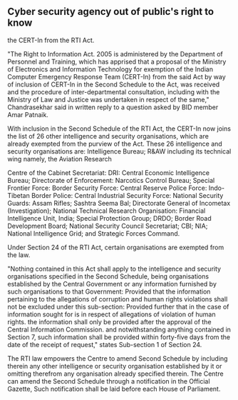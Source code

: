 ## Cyber security agency out of public's right to know

the CERT-In from the RTI Act.

"The Right to Information Act. 2005 is administered by the Department of Personnel and Training, which has apprised that a proposal of the Ministry of Electronics and Information Technology for exemption of the Indian Computer Emergency Response Team (CERT-In) from the said Act by way of inclusion of CERT-In in the Second Schedule to the Act, was received and the procedure of inter-departmental consultation, including with the Ministry of Law and Justice was undertaken in respect of the same," Chandrasekhar said in written reply to a question asked by BID member Amar Patnaik.

With inclusion in the Second Schedule of the RTI Act, the CERT-In now joins the list of 26 other intelligence and security organisations, which are already exempted from the purview of the Act. These 26 intelligence and security organisations are: Intelligence Bureau; R&AW including its technical wing namely, the Aviation Research

Centre of the Cabinet Secretariat: DRI: Central Economic Intelligence Bureau; Directorate of Enforcement: Narcotics Control Bureau; Special Frontier Force: Border Security Force: Central Reserve Police Force: Indo-Tibetan Border Police: Central Industrial Security Force: National Security Guards: Assam Rifles; Sashtra Seema Bal; Directorate General of Incometax (Investigation); National Technical Research Organisation: Financial Intelligence Unit, India; Special Protection Group; DRDO; Border Road Development Board; National Security Council Secretariat; CBI; NIA; National Intelligence Grid; and Strategic Forces Command.

Under Section 24 of the RTI Act, certain organisations are exempted from the law.

"Nothing contained in this Act shall apply to the intelligence and security organisations specified in the Second Schedule, being organisations established by the Central Government or any information furnished by such organisations to that Government: Provided that the information pertaining to the allegations of corruption and human rights violations shall not be excluded under this sub-section: Provided further that in the case of information sought for is in respect of allegations of violation of human rights. the information shall only be provided after the approval of the Central Information Commission. and notwithstanding anything contained in Section 7, such information shall be provided within forty-five days from the date of the receipt of request," states Sub-section 1 of Section 24.

The RTI law empowers the Centre to amend Second Schedule by including therein any other intelligence or security organisation established by it or omitting therefrom any organisation already specified therein. The Centre can amend the Second Schedule through a notification in the Official Gazette, Such notification shall be laid before each House of Parliament.